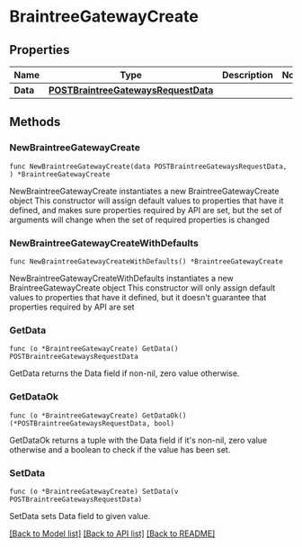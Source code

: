 # BraintreeGatewayCreate

## Properties

Name | Type | Description | Notes
------------ | ------------- | ------------- | -------------
**Data** | [**POSTBraintreeGatewaysRequestData**](POSTBraintreeGatewaysRequestData.md) |  | 

## Methods

### NewBraintreeGatewayCreate

`func NewBraintreeGatewayCreate(data POSTBraintreeGatewaysRequestData, ) *BraintreeGatewayCreate`

NewBraintreeGatewayCreate instantiates a new BraintreeGatewayCreate object
This constructor will assign default values to properties that have it defined,
and makes sure properties required by API are set, but the set of arguments
will change when the set of required properties is changed

### NewBraintreeGatewayCreateWithDefaults

`func NewBraintreeGatewayCreateWithDefaults() *BraintreeGatewayCreate`

NewBraintreeGatewayCreateWithDefaults instantiates a new BraintreeGatewayCreate object
This constructor will only assign default values to properties that have it defined,
but it doesn't guarantee that properties required by API are set

### GetData

`func (o *BraintreeGatewayCreate) GetData() POSTBraintreeGatewaysRequestData`

GetData returns the Data field if non-nil, zero value otherwise.

### GetDataOk

`func (o *BraintreeGatewayCreate) GetDataOk() (*POSTBraintreeGatewaysRequestData, bool)`

GetDataOk returns a tuple with the Data field if it's non-nil, zero value otherwise
and a boolean to check if the value has been set.

### SetData

`func (o *BraintreeGatewayCreate) SetData(v POSTBraintreeGatewaysRequestData)`

SetData sets Data field to given value.



[[Back to Model list]](../README.md#documentation-for-models) [[Back to API list]](../README.md#documentation-for-api-endpoints) [[Back to README]](../README.md)


